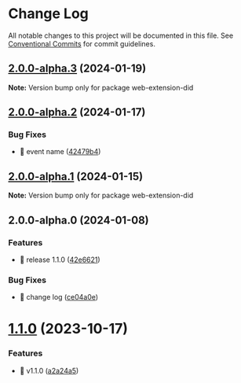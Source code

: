 # Change Log

All notable changes to this project will be documented in this file.
See [Conventional Commits](https://conventionalcommits.org) for commit guidelines.

## [2.0.0-alpha.3](https://github.com/Portkey-Wallet/portkey-providers/compare/v2.0.0-alpha.2...v2.0.0-alpha.3) (2024-01-19)

**Note:** Version bump only for package web-extension-did

## [2.0.0-alpha.2](https://github.com/Portkey-Wallet/portkey-providers/compare/v2.0.0-alpha.1...v2.0.0-alpha.2) (2024-01-17)

### Bug Fixes

- 🐛 event name ([42479b4](https://github.com/Portkey-Wallet/portkey-providers/commit/42479b405717f0402b63e936fd5c612e22b58034))

## [2.0.0-alpha.1](https://github.com/Portkey-Wallet/portkey-providers/compare/v2.0.0-alpha.0...v2.0.0-alpha.1) (2024-01-15)

**Note:** Version bump only for package web-extension-did

## 2.0.0-alpha.0 (2024-01-08)

### Features

- 🎸 release 1.1.0 ([42e6621](https://github.com/Portkey-Wallet/portkey-providers/commit/42e662119949c2010d0ee916b8c5ddd34b0164c8))

### Bug Fixes

- 🐛 change log ([ce04a0e](https://github.com/Portkey-Wallet/portkey-providers/commit/ce04a0efeb6b12b790c84f6e9d68d513b4c00423))

# [1.1.0](https://github.com/Portkey-Wallet/portkey-providers/compare/v1.0.0...v1.1.0) (2023-10-17)

### Features

- 🎸 v1.1.0 ([a2a24a5](https://github.com/Portkey-Wallet/portkey-providers/commits/a2a24a5d4287b8261c787746b132c0f01e8cd034))
